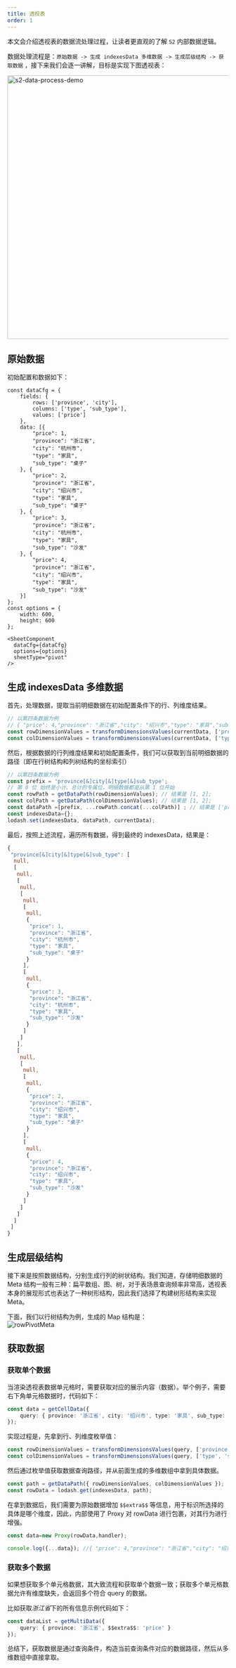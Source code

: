 ```yaml
---
title: 透视表
order: 1
---
```


本文会介绍透视表的数据流处理过程，让读者更直观的了解 `S2` 内部数据逻辑。

数据处理流程是：`原始数据 -> 生成 indexesData 多维数据 -> 生成层级结构 -> 获取数据` ，接下来我们会逐一讲解，目标是实现下图透视表：

<img src="https://gw.alipayobjects.com/mdn/rms_56cbb2/afts/img/A*J2fuRIJnQdgAAAAAAAAAAAAAARQnAQ" alt="s2-data-process-demo" width="600" />

## 原始数据

初始配置和数据如下：

```tsx
const dataCfg = {
    fields: {
        rows: ['province', 'city'],
        columns: ['type', 'sub_type'],
        values: ['price']
    },
    data: [{
        "price": 1,
        "province": "浙江省",
        "city": "杭州市",
        "type": "家具",
        "sub_type": "桌子"
    }, {
        "price": 2,
        "province": "浙江省",
        "city": "绍兴市",
        "type": "家具",
        "sub_type": "桌子"
    }, {
        "price": 3,
        "province": "浙江省",
        "city": "杭州市",
        "type": "家具",
        "sub_type": "沙发"
    }, {
        "price": 4,
        "province": "浙江省",
        "city": "绍兴市",
        "type": "家具",
        "sub_type": "沙发"
    }]
};
const options = {
    width: 600,
    height: 600
};

<SheetComponent
  dataCfg={dataCfg}
  options={options}
  sheetType="pivot"
/>
```

## 生成 indexesData 多维数据

首先，处理数据，提取当前明细数据在初始配置条件下的行、列维度结果。

```ts
// 以第四条数据为例
// { "price": 4,"province": "浙江省","city": "绍兴市","type": "家具","sub_type": "沙发" }
const rowDimensionValues = transformDimensionsValues(currentData, ['province', 'city']); // 结果是 ['浙江省', '绍兴市']
const colDimensionValues = transformDimensionsValues(currentData, ['type', 'sub_type']); // 结果是 ['家具', '沙发']
```

然后，根据数据的行列维度结果和初始配置条件，我们可以获取到当前明细数据的路径（即在行树结构和列树结构的坐标索引）

```ts
// 以第四条数据为例
const prefix = 'province[&]city[&]type[&]sub_type';
// 第 0 位 始终是小计、总计的专属位，明细数据都是从第 1 位开始
const rowPath = getDataPath(rowDimensionValues); // 结果是 [1, 2];
const colPath = getDataPath(colDimensionValues); // 结果是 [1, 2];
const dataPath =[prefix, ...rowPath.concat(...colPath)] ; // 结果是 ['province[&]city[&]type[&]sub_type', 1, 2, 1, 2];
const indexesData={};
lodash.set(indexesData, dataPath, currentData);
```

最后，按照上述流程，遍历所有数据，得到最终的 indexesData，结果是：

```ts
{
 "province[&]city[&]type[&]sub_type": [
  null, 
  [
   null,
   [
    null,
    [
     null,
     [
      null,
      {
       "price": 1,
       "province": "浙江省",
       "city": "杭州市",
       "type": "家具",
       "sub_type": "桌子"
      }
     ],
     [
      null,
      {
       "price": 3,
       "province": "浙江省",
       "city": "杭州市",
       "type": "家具",
       "sub_type": "沙发"
      }
     ]
    ]
   ],
   [
    null,
    [
     null,
     [
      null,
      {
       "price": 2,
       "province": "浙江省",
       "city": "绍兴市",
       "type": "家具",
       "sub_type": "桌子"
      }
     ],
     [
      null,
      {
       "price": 4,
       "province": "浙江省",
       "city": "绍兴市",
       "type": "家具",
       "sub_type": "沙发"
      }
     ]
    ]
   ]
  ]
 ]
}
```

## 生成层级结构

接下来是按照数据结构，分别生成行列的树状结构。我们知道，存储明细数据的 Meta 结构一般有三种：扁平数组、图、树，对于表场景查询频率非常高，透视表本身的展现形式也表达了一种树形结构，因此我们选择了构建树形结构来实现 Meta。

下面，我们以行树结构为例，生成的 Map 结构是：<br/>![rowPivotMeta](https://mdn.alipayobjects.com/huamei_qa8qxu/afts/img/A*BScNTbO2TrIAAAAAAAAAAAAADmJ7AQ/original)

## 获取数据

### 获取单个数据

当渲染透视表数据单元格时，需要获取对应的展示内容（数据）。举个例子，需要右下角单元格数据时，代码如下：

```ts
const data = getCellData({
    query: { province: '浙江省', city: '绍兴市', type: '家具', sub_type: '沙发', $$extra$$: 'price' }
});
```

实现过程是，先拿到行、列维度枚举值：

```ts
const rowDimensionValues = transformDimensionsValues(query, ['province', 'city']); // ['浙江省', '绍兴市']
const colDimensionValues = transformDimensionsValues(query, ['type', 'sub_type', '$$extra$$']); // ['家具', '沙发', 'price']
```

然后通过枚举值获取数据查询路径，并从前面生成的多维数组中拿到具体数据。

```ts
const path = getDataPath({ rowDimensionValues, colDimensionValues });
const rowData = lodash.get(indexesData, path);
```

在拿到数据后，我们需要为原始数据增加 `$$extra$$` 等信息，用于标识所选择的具体是哪个维度，因此，内部使用了 Proxy 对 rowData 进行包裹，对其行为进行增强。

```ts
const data=new Proxy(rowData,handler);

console.log({...data}); //{ "price": 4,"province": "浙江省","city": "绍兴市","type": "家具","sub_type": "沙发", "$$extra$$": "price", "$$value$$": 4 }
```

### 获取多个数据

如果想获取多个单元格数据，其大致流程和获取单个数据一致；获取多个单元格数据允许有维度缺失，会返回多个符合 query 的数据。

比如获取*浙江省*下的所有信息示例代码如下：

```ts
const dataList = getMultiData({
    query: { province: '浙江省', $$extra$$: 'price' }
});
```

总结下，获取数据是通过查询条件，构造当前查询条件对应的数据路径，然后从多维数组中直接拿取。
